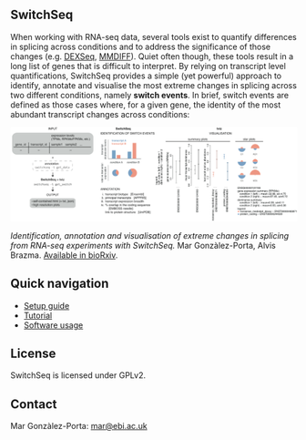 ## SwitchSeq
When working with RNA-seq data, several tools exist to quantify differences in splicing across conditions and to address the significance of those changes (e.g. [DEXSeq](http://www.bioconductor.org/packages/release/bioc/html/DEXSeq.html), [MMDIFF](http://www.ncbi.nlm.nih.gov/pubmed/24281695)). Quiet often though, these tools result in a long list of genes that is difficult to interpret. By relying on transcript level quantifications, SwitchSeq provides a simple (yet powerful) approach to identify, annotate and visualise the most extreme changes in splicing across two different conditions, namely **switch events**. In brief, switch events are defined as those cases where, for a given gene, the identity of the most abundant transcript changes across conditions:

![SwitchSeq overview](/doc/fig1.png)


*Identification, annotation and visualisation of extreme changes in splicing from RNA-seq experiments with SwitchSeq.*
Mar Gonzàlez-Porta, Alvis Brazma.
[Available in bioRxiv](http://dx.doi.org/10.1101/005967).


## Quick navigation
* [Setup guide](https://github.com/mgonzalezporta/switchseq/wiki/Setup-guide)
* [Tutorial](https://github.com/mgonzalezporta/switchseq/wiki/Tutorial)
* [Software usage](https://github.com/mgonzalezporta/switchseq/wiki/Software-usage)

## License
SwitchSeq is licensed under GPLv2.

## Contact
Mar Gonzàlez-Porta:
<mar@ebi.ac.uk>

